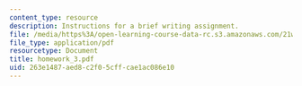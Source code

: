 ```yaml
---
content_type: resource
description: Instructions for a brief writing assignment.
file: /media/https%3A/open-learning-course-data-rc.s3.amazonaws.com/21w-730-2-the-creative-spark-fall-2004/263e1487aed8c2f05cffcae1ac086e10_homework_3.pdf
file_type: application/pdf
resourcetype: Document
title: homework_3.pdf
uid: 263e1487-aed8-c2f0-5cff-cae1ac086e10
---
```

